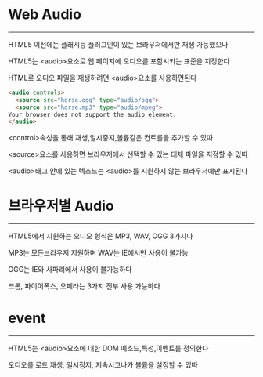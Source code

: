 # Web Audio
--------------
HTML5 이전에는 플래시등 플러그인이 있는 브라우저에서만 재생 가능했으나

HTML5는 \<audio>요소로 웹 페이지에 오디오를 포함시키는 표준을 지정한다

HTML로 오디오 파일을 재생하려면 \<audio>요소를 사용하면된다

```html
<audio controls>
  <source src="horse.ogg" type="audio/ogg">
  <source src="horse.mp3" type="audio/mpeg">
Your browser does not support the audio element.
</audio>
```

\<control>속성을 통해 재생,일시중지,볼륨같은 컨트롤을 추가할 수 있따

\<source>요소를 사용하면 브라우저에서 선택할 수 있는 대체 파일을 지정할 수 있따

\<audio>태그 안에 있는 텍스느는 \<audio>를 지원하지 않는 브라우저에만 표시된다

# 브라우저별 Audio
--------------------

HTML5에서 지원하는 오디오 형식은 MP3, WAV, OGG 3가지다

MP3는 모든브라우저 지원하며 WAV는 IE에서만 사용이 불가능

OGG는 IE와 사파리에서 사용이 불가능하다

크롬, 파이어폭스, 오페라는 3가지 전부 사용 가능하다

# event
-----------------------
HTML5는 \<audio>요소에 대한 DOM 메소드,특성,이벤트를 정의한다

오디오를 로드,재생, 일시정지, 지속시고나가 볼륨을 설정할 수 있따
